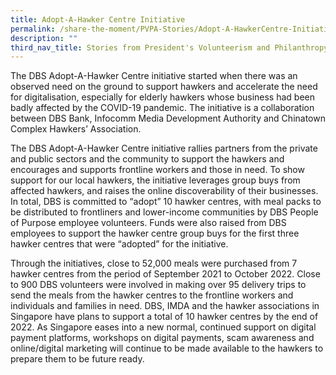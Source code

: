```yaml
---
title: Adopt-A-Hawker Centre Initiative
permalink: /share-the-moment/PVPA-Stories/Adopt-A-HawkerCentre-Initiative/
description: ""
third_nav_title: Stories from President's Volunteerism and Philanthropy Awards 2022
---
```



The DBS Adopt-A-Hawker Centre initiative started when there was an observed need on the ground to support hawkers and accelerate the need for digitalisation, especially for elderly hawkers whose business had been badly affected by the COVID-19 pandemic. The initiative is a collaboration between DBS Bank, Infocomm Media Development Authority and Chinatown Complex Hawkers’ Association.

The DBS Adopt-A-Hawker Centre initiative rallies partners from the private and public sectors and the community to support the hawkers and encourages and supports frontline workers and those in need. To show support for our local hawkers, the initiative leverages group buys from affected hawkers, and raises the online discoverability of their businesses. In total, DBS is committed to “adopt” 10 hawker centres, with meal packs to be distributed to frontliners and lower-income communities by DBS People of Purpose employee volunteers. Funds were also raised from DBS employees to support the hawker centre group buys for the first three hawker centres that were “adopted” for the initiative.

Through the initiatives, close to 52,000 meals were purchased from 7 hawker centres from the period of September 2021 to October 2022. Close to 900 DBS volunteers were involved in making over 95 delivery trips to send the meals from the hawker centres to the frontline workers and individuals and families in need. DBS, IMDA and the hawker associations in Singapore have plans to support a total of 10 hawker centres by the end of 2022. As Singapore eases into a new normal, continued support on digital payment platforms, workshops on digital payments, scam awareness and online/digital marketing will continue to be made available to the hawkers to prepare them to be future ready.
